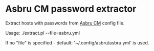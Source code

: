 # Asbru CM password extractor

Extract hosts with passwords from [Asbru CM](https://www.asbru-cm.net/) config file.

Usage: ./extract.pl --file=asbru.yml

If no "file" is specified - default:  '~/.config/asbru/asbru.yml' is used.
